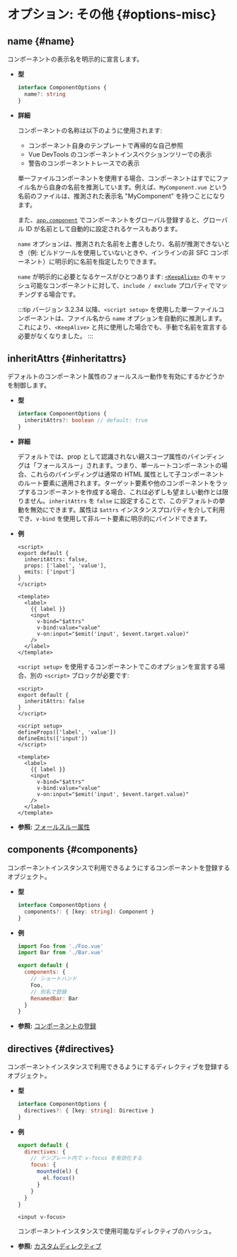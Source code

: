 # オプション: その他 {#options-misc}

## name {#name}

コンポーネントの表示名を明示的に宣言します。

- **型**

  ```ts
  interface ComponentOptions {
    name?: string
  }
  ```

- **詳細**

  コンポーネントの名称は以下のように使用されます:

  - コンポーネント自身のテンプレートで再帰的な自己参照
  - Vue DevTools のコンポーネントインスペクションツリーでの表示
  - 警告のコンポーネントトレースでの表示

  単一ファイルコンポーネントを使用する場合、コンポーネントはすでにファイル名から自身の名前を推測しています。例えば、`MyComponent.vue` という名前のファイルは、推測された表示名 "MyComponent" を持つことになります。

  また、[`app.component`](/api/application#app-component) でコンポーネントをグローバル登録すると、グローバル ID が名前として自動的に設定されるケースもあります。

  `name` オプションは、推測された名前を上書きしたり、名前が推測できないとき（例: ビルドツールを使用していないときや、インラインの非 SFC コンポーネント）に明示的に名前を指定したりできます。

  `name` が明示的に必要となるケースがひとつあります: [`<KeepAlive>`](/guide/built-ins/keep-alive) のキャッシュ可能なコンポーネントに対して、`include / exclude` プロパティでマッチングする場合です。

  :::tip
  バージョン 3.2.34 以降、`<script setup>` を使用した単一ファイルコンポーネントは、ファイル名から `name` オプションを自動的に推測します。これにより、`<KeepAlive>` と共に使用した場合でも、手動で名前を宣言する必要がなくなりました。
  :::

## inheritAttrs {#inheritattrs}

デフォルトのコンポーネント属性のフォールスルー動作を有効にするかどうかを制御します。

- **型**

  ```ts
  interface ComponentOptions {
    inheritAttrs?: boolean // default: true
  }
  ```

- **詳細**

  デフォルトでは、prop として認識されない親スコープ属性のバインディングは「フォールスルー」されます。つまり、単一ルートコンポーネントの場合、これらのバインディングは通常の HTML 属性として子コンポーネントのルート要素に適用されます。ターゲット要素や他のコンポーネントをラップするコンポーネントを作成する場合、これは必ずしも望ましい動作とは限りません。`inheritAttrs` を `false` に設定することで、このデフォルトの挙動を無効にできます。属性は `$attrs` インスタンスプロパティを介して利用でき、`v-bind` を使用して非ルート要素に明示的にバインドできます。

- **例**

  <div class="options-api">

  ```vue
  <script>
  export default {
    inheritAttrs: false,
    props: ['label', 'value'],
    emits: ['input']
  }
  </script>

  <template>
    <label>
      {{ label }}
      <input
        v-bind="$attrs"
        v-bind:value="value"
        v-on:input="$emit('input', $event.target.value)"
      />
    </label>
  </template>
  ```

  </div>
  <div class="composition-api">

  `<script setup>` を使用するコンポーネントでこのオプションを宣言する場合、別の `<script>` ブロックが必要です:

  ```vue
  <script>
  export default {
    inheritAttrs: false
  }
  </script>

  <script setup>
  defineProps(['label', 'value'])
  defineEmits(['input'])
  </script>

  <template>
    <label>
      {{ label }}
      <input
        v-bind="$attrs"
        v-bind:value="value"
        v-on:input="$emit('input', $event.target.value)"
      />
    </label>
  </template>
  ```

  </div>

- **参照:** [フォールスルー属性](/guide/components/attrs)

## components {#components}

コンポーネントインスタンスで利用できるようにするコンポーネントを登録するオブジェクト。

- **型**

  ```ts
  interface ComponentOptions {
    components?: { [key: string]: Component }
  }
  ```

- **例**

  ```js
  import Foo from './Foo.vue'
  import Bar from './Bar.vue'

  export default {
    components: {
      // ショートハンド
      Foo,
      // 別名で登録
      RenamedBar: Bar
    }
  }
  ```

- **参照:** [コンポーネントの登録](/guide/components/registration)

## directives {#directives}

コンポーネントインスタンスで利用できるようにするディレクティブを登録するオブジェクト。

- **型**

  ```ts
  interface ComponentOptions {
    directives?: { [key: string]: Directive }
  }
  ```

- **例**

  ```js
  export default {
    directives: {
      // テンプレート内で v-focus を有効化する
      focus: {
        mounted(el) {
          el.focus()
        }
      }
    }
  }
  ```

  ```vue-html
  <input v-focus>
  ```

  コンポーネントインスタンスで使用可能なディレクティブのハッシュ。

- **参照:** [カスタムディレクティブ](/guide/reusability/custom-directives)
